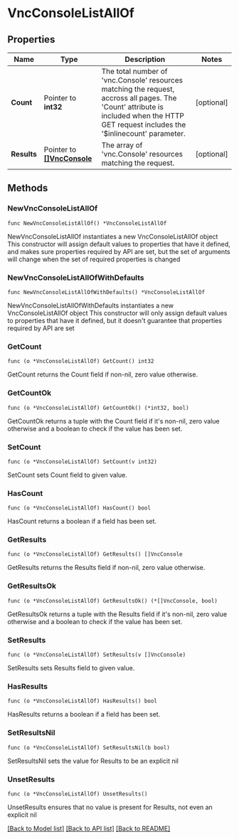 # VncConsoleListAllOf

## Properties

Name | Type | Description | Notes
------------ | ------------- | ------------- | -------------
**Count** | Pointer to **int32** | The total number of &#39;vnc.Console&#39; resources matching the request, accross all pages. The &#39;Count&#39; attribute is included when the HTTP GET request includes the &#39;$inlinecount&#39; parameter. | [optional] 
**Results** | Pointer to [**[]VncConsole**](VncConsole.md) | The array of &#39;vnc.Console&#39; resources matching the request. | [optional] 

## Methods

### NewVncConsoleListAllOf

`func NewVncConsoleListAllOf() *VncConsoleListAllOf`

NewVncConsoleListAllOf instantiates a new VncConsoleListAllOf object
This constructor will assign default values to properties that have it defined,
and makes sure properties required by API are set, but the set of arguments
will change when the set of required properties is changed

### NewVncConsoleListAllOfWithDefaults

`func NewVncConsoleListAllOfWithDefaults() *VncConsoleListAllOf`

NewVncConsoleListAllOfWithDefaults instantiates a new VncConsoleListAllOf object
This constructor will only assign default values to properties that have it defined,
but it doesn't guarantee that properties required by API are set

### GetCount

`func (o *VncConsoleListAllOf) GetCount() int32`

GetCount returns the Count field if non-nil, zero value otherwise.

### GetCountOk

`func (o *VncConsoleListAllOf) GetCountOk() (*int32, bool)`

GetCountOk returns a tuple with the Count field if it's non-nil, zero value otherwise
and a boolean to check if the value has been set.

### SetCount

`func (o *VncConsoleListAllOf) SetCount(v int32)`

SetCount sets Count field to given value.

### HasCount

`func (o *VncConsoleListAllOf) HasCount() bool`

HasCount returns a boolean if a field has been set.

### GetResults

`func (o *VncConsoleListAllOf) GetResults() []VncConsole`

GetResults returns the Results field if non-nil, zero value otherwise.

### GetResultsOk

`func (o *VncConsoleListAllOf) GetResultsOk() (*[]VncConsole, bool)`

GetResultsOk returns a tuple with the Results field if it's non-nil, zero value otherwise
and a boolean to check if the value has been set.

### SetResults

`func (o *VncConsoleListAllOf) SetResults(v []VncConsole)`

SetResults sets Results field to given value.

### HasResults

`func (o *VncConsoleListAllOf) HasResults() bool`

HasResults returns a boolean if a field has been set.

### SetResultsNil

`func (o *VncConsoleListAllOf) SetResultsNil(b bool)`

 SetResultsNil sets the value for Results to be an explicit nil

### UnsetResults
`func (o *VncConsoleListAllOf) UnsetResults()`

UnsetResults ensures that no value is present for Results, not even an explicit nil

[[Back to Model list]](../README.md#documentation-for-models) [[Back to API list]](../README.md#documentation-for-api-endpoints) [[Back to README]](../README.md)


